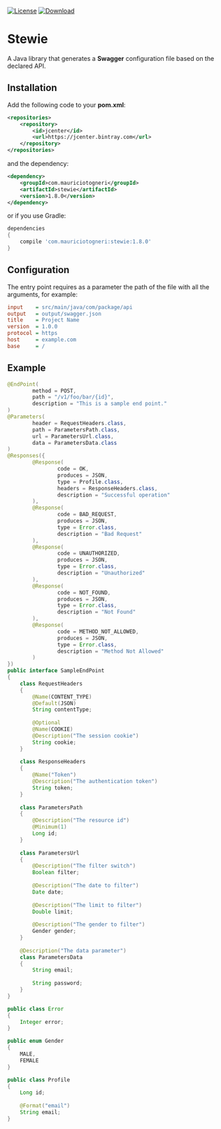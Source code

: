 [![License](https://img.shields.io/badge/license-MIT-green.svg)](https://github.com/mauriciotogneri/stewie/blob/master/LICENSE.md)
[![Download](https://api.bintray.com/packages/mauriciotogneri/maven/stewie/images/download.svg)](https://bintray.com/mauriciotogneri/maven/stewie/_latestVersion)

# Stewie
A Java library that generates a **Swagger** configuration file based on the declared API.

## Installation

Add the following code to your **pom.xml**:

```xml
<repositories>
    <repository>
        <id>jcenter</id>
        <url>https://jcenter.bintray.com</url>
    </repository>
</repositories>
```

and the dependency:

```xml
<dependency>
    <groupId>com.mauriciotogneri</groupId>
    <artifactId>stewie</artifactId>
    <version>1.8.0</version>
</dependency>
```

or if you use Gradle:

```groovy
dependencies
{
    compile 'com.mauriciotogneri:stewie:1.8.0'
}
```

## Configuration

The entry point requires as a parameter the path of the file with all the arguments, for example:

```ini
input    = src/main/java/com/package/api
output   = output/swagger.json
title    = Project Name
version  = 1.0.0
protocol = https
host     = example.com
base     = /
```

## Example

```java
@EndPoint(
        method = POST,
        path = "/v1/foo/bar/{id}",
        description = "This is a sample end point."
)
@Parameters(
        header = RequestHeaders.class,
        path = ParametersPath.class,
        url = ParametersUrl.class,
        data = ParametersData.class
)
@Responses({
        @Response(
                code = OK,
                produces = JSON,
                type = Profile.class,
                headers = ResponseHeaders.class,
                description = "Successful operation"
        ),
        @Response(
                code = BAD_REQUEST,
                produces = JSON,
                type = Error.class,
                description = "Bad Request"
        ),
        @Response(
                code = UNAUTHORIZED,
                produces = JSON,
                type = Error.class,
                description = "Unauthorized"
        ),
        @Response(
                code = NOT_FOUND,
                produces = JSON,
                type = Error.class,
                description = "Not Found"
        ),
        @Response(
                code = METHOD_NOT_ALLOWED,
                produces = JSON,
                type = Error.class,
                description = "Method Not Allowed"
        )
})
public interface SampleEndPoint
{
    class RequestHeaders
    {
        @Name(CONTENT_TYPE)
        @Default(JSON)
        String contentType;
        
        @Optional
        @Name(COOKIE)
        @Description("The session cookie")
        String cookie;
    }
    
    class ResponseHeaders
    {
        @Name("Token")
        @Description("The authentication token")
        String token;
    }
    
    class ParametersPath
    {
        @Description("The resource id")
        @Minimum(1)
        Long id;
    }
    
    class ParametersUrl
    {
        @Description("The filter switch")
        Boolean filter;
        
        @Description("The date to filter")
        Date date;
        
        @Description("The limit to filter")
        Double limit;
        
        @Description("The gender to filter")
        Gender gender;
    }
    
    @Description("The data parameter")
    class ParametersData
    {
        String email;
        
        String password;
    }
}
```

```java
public class Error
{
    Integer error;
}
```

```java
public enum Gender
{
    MALE,
    FEMALE
}
```

```java
public class Profile
{
    Long id;
    
    @Format("email")
    String email;
}
```